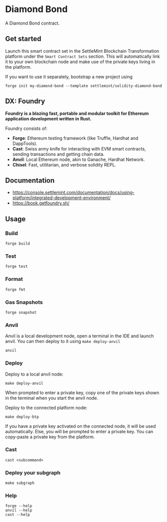 # Diamond Bond

A Diamond Bond  contract.

## Get started

Launch this smart contract set in the SettleMint Blockchain Transformation platform under the `Smart Contract Sets` section. This will automatically link it to your own blockchain node and make use of the private keys living in the platform.

If you want to use it separately, bootstrap a new project using

```shell
forge init my-diamond-bond --template settlemint/solidity-diamond-bond
```

## DX: Foundry

**Foundry is a blazing fast, portable and modular toolkit for Ethereum application development written in Rust.**

Foundry consists of:

- **Forge**: Ethereum testing framework (like Truffle, Hardhat and DappTools).
- **Cast**: Swiss army knife for interacting with EVM smart contracts, sending transactions and getting chain data.
- **Anvil**: Local Ethereum node, akin to Ganache, Hardhat Network.
- **Chisel**: Fast, utilitarian, and verbose solidity REPL.

## Documentation

- <https://console.settlemint.com/documentation/docs/using-platform/integrated-development-environment/>
- <https://book.getfoundry.sh/>

## Usage

### Build

```shell
forge build
```

### Test

```shell
forge test
```

### Format

```shell
forge fmt
```

### Gas Snapshots

```shell
forge snapshot
```

### Anvil

Anvil is a local development node, open a terminal in the IDE and launch anvil. You can then deploy to it using `make deploy-anvil`

```shell
anvil
```

### Deploy

Deploy to a local anvil node:

```shell
make deploy-anvil
```

When prompted to enter a private key, copy one of the private keys shown in the terminal when you start the anvil node.

Deploy to the connected platform node:

```shell
make deploy-btp
```

If you have a private key activated on the connected node, it will be used automatically. Else, you will be prompted to enter a private key. You can copy-paste a private key from the platform.

### Cast

```shell
cast <subcommand>
```

### Deploy your subgraph

```shell
make subgraph
```

### Help

```shell
forge --help
anvil --help
cast --help
```
